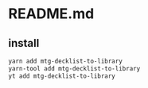 # README.md

    

## install

```bash
yarn add mtg-decklist-to-library
yarn-tool add mtg-decklist-to-library
yt add mtg-decklist-to-library
```

